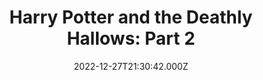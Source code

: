 ---
title: "Harry Potter and the Deathly Hallows: Part 2"
year: 2011
date: 2022-12-27T21:30:42.000Z
permalink: /almanac/movies/2022-12-27-harry-potter-and-the-deathly-hallows-part-2/index.html
link: https://letterboxd.com/rknightuk/film/harry-potter-and-the-deathly-hallows-part-2/8/
rating: 3
tmdbid: 12445
---
